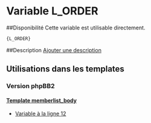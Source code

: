 # Variable L_ORDER

##Disponibilité
Cette variable est utilisable directement.

```html
{L_ORDER}
```

##Description
[Ajouter une description](https://fa-tvars.appspot.com/var/L_ORDER)

## Utilisations dans les templates

### Version phpBB2

#### [Template memberlist_body](subsilver/memberlist_body.md#readme)
* [Variable &agrave; la ligne 12](../subsilver/memberlist_body.tpl#L12)